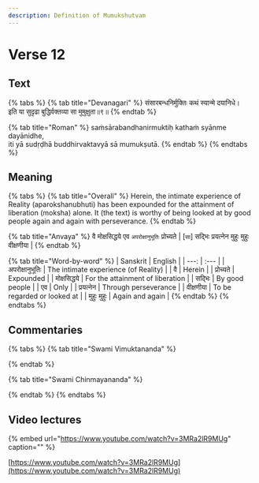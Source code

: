 ```yaml
---
description: Definition of Mumukshutvam
---
```


# Verse 12

## Text

{% tabs %}
{% tab title="Devanagari" %}
संसारबन्धनिर्मुक्तिः कथं स्यान्मे दयानिधे।  
इति या सुदृढा बुद्धिर्वक्तव्या सा मुमुक्षुता॥९॥
{% endtab %}

{% tab title="Roman" %}
saṁsārabandhanirmuktiḥ kathaṁ syānme dayānidhe,  
iti yā sudṛḍhā buddhirvaktavyā sā mumukṣutā.
{% endtab %}
{% endtabs %}

## Meaning

{% tabs %}
{% tab title="Overall" %}
Herein, the intimate experience of Reality \(aparokshanubhuti\) has been expounded for the attainment of liberation \(moksha\) alone. It \(the text\) is worthy of being looked at by good people again and again with perseverance.
{% endtab %}

{% tab title="Anvaya" %}
वै मोक्षसिद्धये एव `अपरोक्षानुभूतिः` प्रोच्यते \| \[`सा`\] सद्भिः प्रयत्नेन मुहुः मुहुः वीक्षणीया \|
{% endtab %}

{% tab title="Word-by-word" %}
| Sanskrit | English |
| ---: | :--- |
| अपरोक्षानुभूतिः | The intimate experience \(of Reality\) |
| वै | Herein |
| प्रोच्यते | Expounded |
| मोक्षसिद्धये | For the attainment of liberation |
| सद्भिः | By good people |
| एव | Only |
| प्रयत्नेन | Through perseverance |
| वीक्षणीया | To be regarded or looked at |
| मुहुः मुहुः | Again and again |
{% endtab %}
{% endtabs %}

## Commentaries

{% tabs %}
{% tab title="Swami Vimuktananda" %}

{% endtab %}

{% tab title="Swami Chinmayananda" %}

{% endtab %}
{% endtabs %}

## Video lectures

{% embed url="https://www.youtube.com/watch?v=3MRa2lR9MUg" caption="" %}

[https://www.youtube.com/watch?v=3MRa2lR9MUg](https://www.youtube.com/watch?v=3MRa2lR9MUg)

